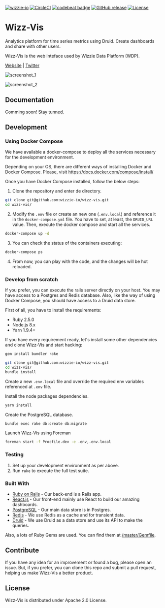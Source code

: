 [![wizzie-io](https://img.shields.io/badge/powered%20by-wizzie.io-F68D2E.svg)](https://github.com/wizzie-io/)
[![CircleCI](https://circleci.com/gh/wizzie-io/wizz-vis/tree/master.svg?style=shield&circle-token=0bca72bea8dc031266ba56b4b17442df01f86224)](https://circleci.com/gh/wizzie-io/wizz-vis/tree/master)
[![codebeat badge](https://codebeat.co/badges/a92ee0cb-8e6a-4c22-9ce7-a27fff09ca6b)](https://codebeat.co/projects/github-com-wizzie-io-wizz-vis-master)
[![GitHub release](https://img.shields.io/github/release/wizzie-io/wizz-vis.svg)](https://github.com/wizzie-io/wizz-vis/releases/latest)
[![License](https://img.shields.io/badge/license-Apache%202.0-blue.svg)](http://www.apache.org/licenses/LICENSE-2.0)

# Wizz-Vis
Analytics platform for time series metrics using Druid. Create dashboards and share with other users.

Wizz-Vis is the web inteface used by Wizzie Data Platform (WDP).

[Website](https://wizzie.io) | [Twitter](https://twitter.com/wizzieio)

![screenshot_1](https://user-images.githubusercontent.com/748159/45296104-43175f00-b501-11e8-961b-c9d3b6b589bf.png)

![screenshot_2](https://user-images.githubusercontent.com/748159/45296126-562a2f00-b501-11e8-9bb7-0353401a5784.png)

## Documentation
Comming soon! Stay tunned.

## Development

### Using Docker Compose
We have available a docker-compose to deploy all the services necessary for the development environment.

Depending on your OS, there are different ways of installing Docker and Docker Compose. Please, visit https://docs.docker.com/compose/install/

Once you have Docker Compose installed, follow the below steps:

1. Clone the repository and enter de directory.
```bash
git clone git@github.com:wizzie-io/wizz-vis.git
cd wizz-vis/
```

2. Modify the `.env` file or create an new one (`.env.local`) and reference it in the `docker-compose.yml` file. You have to set, at least, the `DRUID_URL` value. Then, execute the docker compose and start all the services.
```bash
docker-compose up -d
```

3. You can check the status of the containers executing:
```bash
docker-compose ps
```

4. From now, you can play with the code, and the changes will be hot reloaded.

### Develop from scratch
If you prefer, you can execute the rails server directly on your host. You may have access to a Postgres and Redis database. Also, like the way of using Docker Compose, you should have access to a Druid data store.

First of all, you have to install the requirements:

* Ruby 2.5.0
* Node.js 8.x
* Yarn 1.9.4+

If you have every requirement ready, let's install some other dependencies and clone Wizz-Vis and start hacking:
```bash
gem install bundler rake

git clone git@github.com:wizzie-io/wizz-vis.git
cd wizz-vis/
bundle install
```

Create a new `.env.local` file and override the required env variables referenced at `.env` file.

Install the node packages dependencies.
```bash
yarn install
```

Create the PostgreSQL database.
```bash
bundle exec rake db:create db:migrate
```

Launch Wizz-Vis using Foreman
```bash
foreman start -f Procfile.dev -e .env,.env.local
```

### Testing
1. Set up your development environment as per above.
2. Run `rake` to execute the full test suite.

### Built With
- [Ruby on Rails](https://github.com/rails/rails) - Our back-end is a Rails app.
- [React.js](https://reactjs.org/) - Our front-end mainly use React to build our amazing dashboards.
- [PostgreSQL](http://www.postgresql.org/) - Our main data store is in Postgres.
- [Redis](http://redis.io/) - We use Redis as a cache and for transient data.
- [Druid](http://druid.io/) - We use Druid as a data store and use its API to make the queries.

Also, a lots of Ruby Gems are used. You can find them at [/master/Gemfile](https://github.com/wizzie-io/wizz-vis/blob/master/Gemfile).

## Contribute
If you have any idea for an improvement or found a bug, please open an issue. But, if you prefer, you can clone this repo and submit a pull request, helping us make Wizz-Vis a better product.

## License
Wizz-Vis is distributed under Apache 2.0 License.
